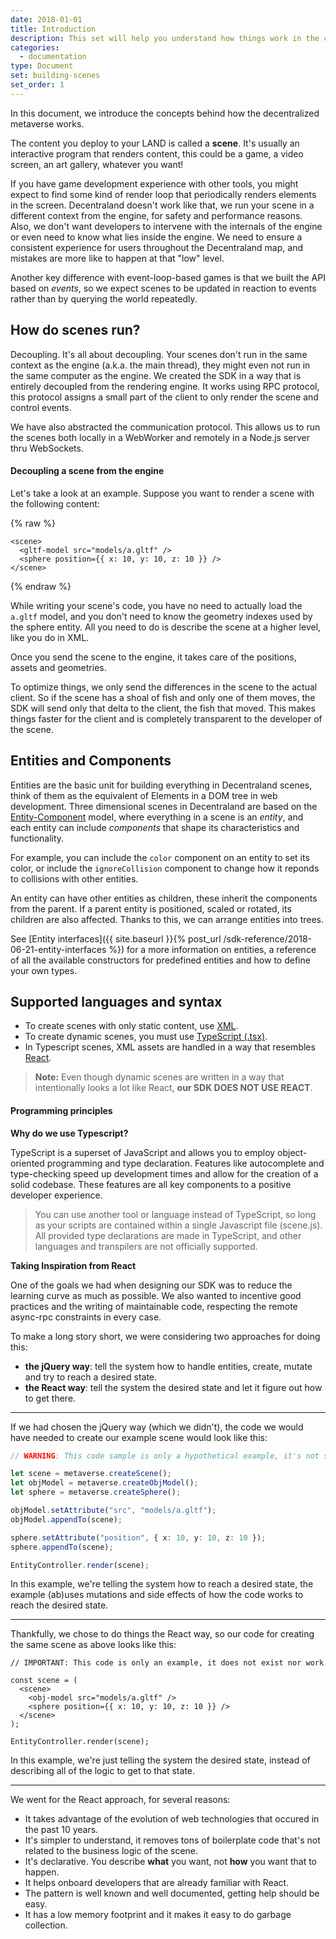 ```yaml
---
date: 2018-01-01
title: Introduction
description: This set will help you understand how things work in the client and SDK of decentraland.
categories:
  - documentation
type: Document
set: building-scenes
set_order: 1
---
```


In this document, we introduce the concepts behind how the decentralized metaverse works.

The content you deploy to your LAND is called a **scene**. It's usually an interactive program that renders content, this could be a game, a video screen, an art gallery, whatever you want!

If you have game development experience with other tools, you might expect to find some kind of render loop that periodically renders elements in the screen. Decentraland doesn't work like that, we run your scene in a different context from the engine, for safety and performance reasons. Also, we don't want developers to intervene with the internals of the engine or even need to know what lies inside the engine. We need to ensure a consistent experience for users throughout the Decentraland map, and mistakes are more like to happen at that "low" level.

Another key difference with event-loop-based games is that we built the API based on _events_, so we expect scenes to be updated in reaction to events rather than by querying the world repeatedly.

## How do scenes run?

Decoupling. It's all about decoupling. Your scenes don't run in the same context as the engine
(a.k.a. the main thread), they might even not run in the same computer as the engine. We created the SDK in a way that is
entirely decoupled from the rendering engine. It works using RPC protocol, this protocol assigns a small part of the client to only render the scene and control events.

We have also abstracted the communication protocol. This allows us to run the scenes both locally in a WebWorker and remotely in a Node.js server thru WebSockets.

#### Decoupling a scene from the engine

Let's take a look at an example. Suppose you want to render a scene with the following content:

{% raw %}

```tsx
<scene>
  <gltf-model src="models/a.gltf" />
  <sphere position={{ x: 10, y: 10, z: 10 }} />
</scene>
```

{% endraw %}

While writing your scene's code, you have no need to actually load the `a.gltf` model, and you don't need to know the geometry indexes used by the sphere entity. All you need to do is describe the scene at a higher level, like you do in XML.

Once you send the scene to the engine, it takes care of the positions, assets and geometries.

To optimize things, we only send the differences in the scene to the actual client. So if the scene has a shoal of
fish and only one of them moves, the SDK will send only that delta to the client, the fish that moved. This makes things faster for the client and is completely transparent to the developer of the scene.

## Entities and Components

Entities are the basic unit for building everything in Decentraland scenes, think of them as the equivalent of Elements in a DOM tree in web development. Three dimensional scenes in Decentraland are based on the [Entity-Component](https://en.wikipedia.org/wiki/Entity%E2%80%93component%E2%80%93system) model, where everything in a scene is an _entity_, and each entity can include _components_ that shape its characteristics and functionality.

For example, you can include the `color` component on an entity to set its color, or include the `ignoreCollision` component to change how it reponds to collisions with other entities.

An entity can have other entities as children, these inherit the components from the parent. If a parent entity is positioned, scaled or rotated, its children are also affected. Thanks to this, we can arrange entities into trees.

See [Entity interfaces]({{ site.baseurl }}{% post_url /sdk-reference/2018-06-21-entity-interfaces %}) for a more information on entities, a reference of all the available constructors for predefined entities and how to define your own types.

## Supported languages and syntax

- To create scenes with only static content, use [XML](https://en.wikipedia.org/wiki/XML).
- To create dynamic scenes, you must use [TypeScript (.tsx)](https://www.typescriptlang.org/docs/handbook/jsx.html).
- In Typescript scenes, XML assets are handled in a way that resembles [React](https://reactjs.org/docs/hello-world.html).

> **Note:** Even though dynamic scenes are written in a way that intentionally looks a lot like React, **our SDK DOES NOT USE REACT**.

#### Programming principles

**Why do we use Typescript?**

TypeScript is a superset of JavaScript and allows you to employ object-oriented programming and type declaration. Features like autocomplete and type-checking speed up development times and allow for the creation of a solid codebase. These features are all key components to a positive developer experience.

> You can use another tool or language instead of TypeScript, so long as your scripts are contained within a single Javascript file (scene.js). All provided type declarations are made in TypeScript, and other languages and transpilers are not officially supported.

**Taking Inspiration from React**

One of the goals we had when designing our SDK was to reduce the learning curve as much as possible. We also wanted to incentive good practices and the writing of maintainable code, respecting the remote async-rpc constraints in every case.

To make a long story short, we were considering two approaches for doing this:

- **the jQuery way**: tell the system how to handle entities, create, mutate and try to reach a desired state.
- **the React way**: tell the system the desired state and let it figure out how to get there.

---

If we had chosen the jQuery way (which we didn't), the code we would have needed to create our example scene would look like this:

```ts
// WARNING: This code sample is only a hypothetical example, it's not supported by our tools

let scene = metaverse.createScene();
let objModel = metaverse.createObjModel();
let sphere = metaverse.createSphere();

objModel.setAttribute("src", "models/a.gltf");
objModel.appendTo(scene);

sphere.setAttribute("position", { x: 10, y: 10, z: 10 });
sphere.appendTo(scene);

EntityController.render(scene);
```

In this example, we're telling the system how to reach a desired state, the example (ab)uses mutations and
side effects of how the code works to reach the desired state.

---

Thankfully, we chose to do things the React way, so our code for creating the same scene as above looks like this:

```tsx
// IMPORTANT: This code is only an example, it does not exist nor work

const scene = (
  <scene>
    <obj-model src="models/a.gltf" />
    <sphere position={{ x: 10, y: 10, z: 10 }} />
  </scene>
);

EntityController.render(scene);
```

In this example, we're just telling the system the desired state, instead of describing all of the logic to get to that state.

---

We went for the React approach, for several reasons:

- It takes advantage of the evolution of web technologies that occured in the past 10 years.
- It's simpler to understand, it removes tons of boilerplate code that's not related to the business logic of the scene.
- It's declarative. You describe **what** you want, not **how** you want that to happen.
- It helps onboard developers that are already familiar with React.
- The pattern is well known and well documented, getting help should be easy.
- It has a low memory footprint and it makes it easy to do garbage collection.
